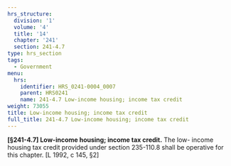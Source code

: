 ```yaml
---
hrs_structure:
  division: '1'
  volume: '4'
  title: '14'
  chapter: '241'
  section: 241-4.7
type: hrs_section
tags:
  - Government
menu:
  hrs:
    identifier: HRS_0241-0004_0007
    parent: HRS0241
    name: 241-4.7 Low-income housing; income tax credit
weight: 73055
title: Low-income housing; income tax credit
full_title: 241-4.7 Low-income housing; income tax credit
---
```

**[§241-4.7] Low-income housing; income tax credit.** The low- income housing tax credit provided under section 235-110.8 shall be operative for this chapter. [L 1992, c 145, §2]